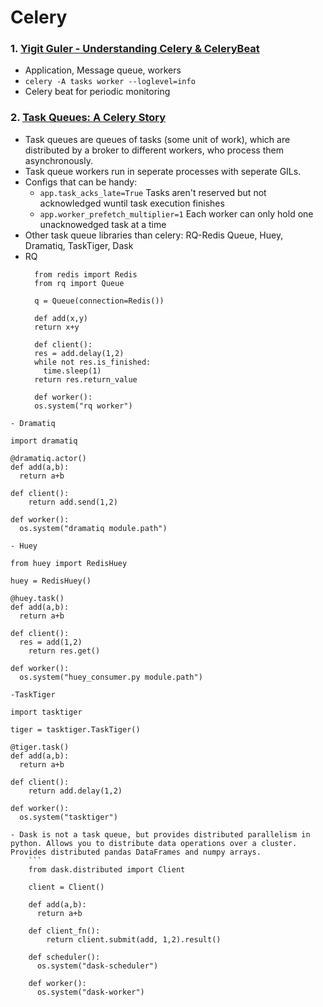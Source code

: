 # Celery

### 1. [Yigit Guler - Understanding Celery & CeleryBeat](https://www.youtube.com/watch?v=kDoHrFLkahA&t=249s)
- Application, Message queue, workers
- `celery -A tasks worker --loglevel=info`
- Celery beat for periodic monitoring

### 2. [Task Queues: A Celery Story](https://www.youtube.com/watch?v=ceJ-vy7fvus)
- Task queues are queues of tasks (some unit of work), which are distributed by a broker to different workers, who process them asynchronously.
-  Task queue workers run in seperate processes with seperate GILs.
-  Configs that can be handy:
    - `app.task_acks_late=True` Tasks aren't reserved but not acknowledged wuntil task execution finishes
    -  `app.worker_prefetch_multiplier=1` Each worker can only hold one unacknowedged task at a time
- Other task queue libraries than celery: RQ-Redis Queue, Huey, Dramatiq, TaskTiger, Dask
- RQ
  ```
    from redis import Redis
    from rq import Queue
    
    q = Queue(connection=Redis())
    
    def add(x,y)
    return x+y
    
    def client():
    res = add.delay(1,2)
    while not res.is_finished:
      time.sleep(1)
    return res.return_value
    
    def worker():
    os.system("rq worker")
```
- Dramatiq
```
    import dramatiq
    
    @dramatiq.actor()
    def add(a,b):
      return a+b
    
    def client():
        return add.send(1,2)
    
    def worker():
      os.system("dramatiq module.path")
```
- Huey
```
    from huey import RedisHuey
    
    huey = RedisHuey()
    
    @huey.task()
    def add(a,b):
      return a+b
    
    def client():
      res = add(1,2)
        return res.get()
    
    def worker():
      os.system("huey_consumer.py module.path")
```
-TaskTiger
```
    import tasktiger
    
    tiger = tasktiger.TaskTiger()
    
    @tiger.task()
    def add(a,b):
      return a+b
    
    def client():
        return add.delay(1,2)
    
    def worker():
      os.system("tasktiger")
```
- Dask is not a task queue, but provides distributed parallelism in python. Allows you to distribute data operations over a cluster. Provides distributed pandas DataFrames and numpy arrays.
    ```
    from dask.distributed import Client
    
    client = Client()
    
    def add(a,b):
      return a+b
    
    def client_fn():
        return client.submit(add, 1,2).result()
    
    def scheduler():
      os.system("dask-scheduler")
    
    def worker():
      os.system("dask-worker")
```

  
  

